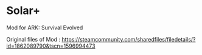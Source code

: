 # Solar+
Mod for ARK: Survival Evolved


Original files of Mod : https://steamcommunity.com/sharedfiles/filedetails/?id=1862089790&tscn=1596994473
